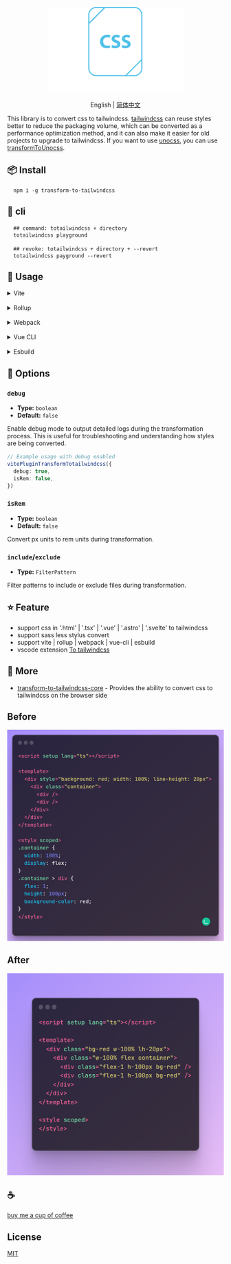 <p align="center">
<img height="200" src="./assets/kv.png" alt="to tailwindcss">
</p>
<p align="center"> English | <a href="./README_zh.md">简体中文</a></p>

This library is to convert css to tailwindcss. [tailwindcss](https://tailwindcss.com/) can reuse styles better to reduce the packaging volume, which can be converted as a performance optimization method, and it can also make it easier for old projects to upgrade to tailwindcss. If you want to use [unocss](https://github.com/unocss/unocss), you can use [transformToUnocss](https://github.com/Simon-He95/transformToUnocss).

## 📦 Install

```
  npm i -g transform-to-tailwindcss
```

## 🦄 cli

```
  ## command: totailwindcss + directory
  totailwindcss playground

  ## revoke: totailwindcss + directory + --revert
  totailwindcss payground --revert
```

## 🌈 Usage

<details>
<summary>Vite</summary>

```ts
// vite.config.ts
import { vitePluginTransformTotailwindcss } from 'transform-to-tailwindcss'
export default defineConfig({
  plugins: [vitePluginTransformTotailwindcss(/* options */)],
})
```

</details>
<br>
<details>
<summary>Rollup</summary>

```ts
// rollup.config.js
import { resolve } from 'node:path'
import { rollupTransformTotailwindcss } from 'transform-to-tailwindcss'
export default {
  plugins: [rollupTransformTotailwindcss(/* options */)],
}
```

</details>
<br>
<details>
<summary>Webpack</summary>

```ts
// webpack.config.js
module.exports = {
  /* ... */
  plugins: [
    require('transform-to-tailwindcss').webpackTransformTotailwindcss({
      /* options */
    }),
  ],
}
```

</details>
<br>
<details>
<summary>Vue CLI</summary>

```ts
// vue.config.js
module.exports = {
  configureWebpack: {
    plugins: [
      require('transform-to-tailwindcss').webpackTransformTotailwindcss({
        /* options */
      }),
    ],
  },
}
```

</details>
<br>
<details>
<summary>Esbuild</summary>

```ts
// esbuild.config.js
import { build } from 'esbuild'
import { esbuildTransformTotailwindcss } from 'transform-to-tailwindcss'

build({
  plugins: [esbuildTransformTotailwindcss(/* options */)],
})
```

</details>

## 🔧 Options

### `debug`

- **Type:** `boolean`
- **Default:** `false`

Enable debug mode to output detailed logs during the transformation process. This is useful for troubleshooting and understanding how styles are being converted.

```ts
// Example usage with debug enabled
vitePluginTransformTotailwindcss({
  debug: true,
  isRem: false,
})
```

### `isRem`

- **Type:** `boolean`
- **Default:** `false`

Convert px units to rem units during transformation.

### `include`/`exclude`

- **Type:** `FilterPattern`

Filter patterns to include or exclude files during transformation.

## ⭐ Feature

- support css in '.html' | '.tsx' | '.vue' | '.astro' | '.svelte' to tailwindcss
- support sass less stylus convert
- support vite | rollup | webpack | vue-cli | esbuild
- vscode extension [To tailwindcss](https://github.com/Simon-He95/totailwindcss)

## 🚁 More

- [transform-to-tailwindcss-core](https://github.com/Simon-He95/transform-to-tailwindcss-core) - Provides the ability to convert css to tailwindcss on the browser side

## Before

![before](/assets/before.png)

## After

![after](/assets/after.png)

## :coffee:

[buy me a cup of coffee](https://github.com/Simon-He95/sponsor)

## License

[MIT](./license)
